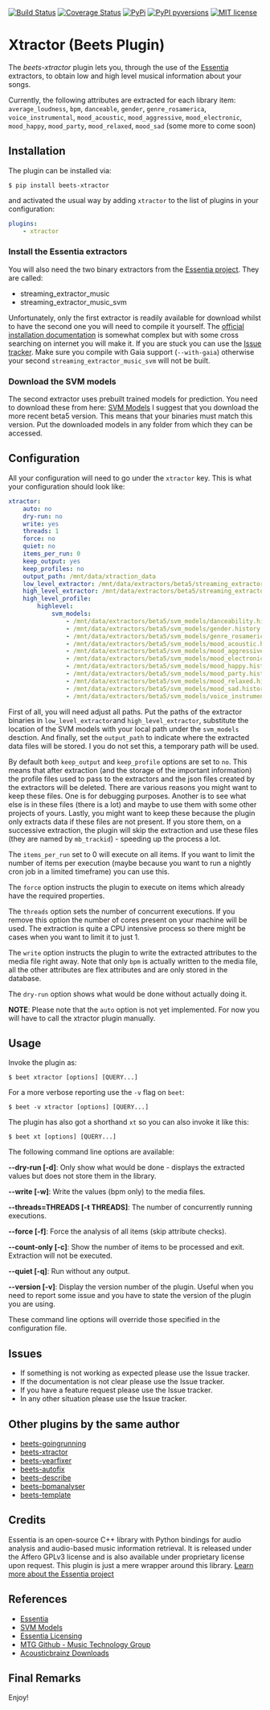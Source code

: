 [![Build Status](https://travis-ci.org/adamjakab/BeetsPluginXtractor.svg?branch=devel)](https://travis-ci.org/adamjakab/BeetsPluginXtractor)
[![Coverage Status](https://coveralls.io/repos/github/adamjakab/BeetsPluginXtractor/badge.svg?branch=devel)](https://coveralls.io/github/adamjakab/BeetsPluginXtractor?branch=devel)
[![PyPi](https://img.shields.io/pypi/v/beets-xtractor.svg)](https://pypi.org/project/beets-xtractor/)
[![PyPI pyversions](https://img.shields.io/pypi/pyversions/beets-xtractor.svg)](https://pypi.org/project/beets-xtractor/)
[![MIT license](https://img.shields.io/badge/License-MIT-blue.svg)](LICENSE.txt)

# Xtractor (Beets Plugin)

The *beets-xtractor* plugin lets you, through the use of the [Essentia](https://essentia.upf.edu/index.html) extractors, to obtain low and high level musical information about your songs.

Currently, the following attributes are extracted for each library item: `average_loudness`, `bpm`, `danceable`, `gender`, `genre_rosamerica`, `voice_instrumental`, `mood_acoustic`, `mood_aggressive`, `mood_electronic`, `mood_happy`, `mood_party`, `mood_relaxed`, `mood_sad` (some more to come soon)


## Installation
The plugin can be installed via:

```shell script
$ pip install beets-xtractor
```
and activated the usual way by adding `xtractor` to the list of plugins in your configuration:

```yaml
plugins:
    - xtractor
```

### Install the Essentia extractors
You will also need the two binary extractors from the [Essentia project](#credits). They are called:

- streaming_extractor_music
- streaming_extractor_music_svm

Unfortunately, only the first extractor is readily available for download whilst to have the second one you will need to compile it yourself. The [official installation documentation](https://essentia.upf.edu/installing.html#compiling-essentia-from-source) is somewhat complex but with some cross searching on internet you will make it. If you are stuck you can use the [Issue tracker](https://github.com/adamjakab/BeetsPluginXtractor/issues). Make sure you compile with Gaia support (`--with-gaia`) otherwise your second `streaming_extractor_music_svm` will not be built.

### Download the SVM models
The second extractor uses prebuilt trained models for prediction. You need to download these from here: [SVM Models](https://essentia.upf.edu/svm_models/) I suggest that you download the more recent beta5 version. This means that your binaries must match this version. Put the downloaded models in any folder from which they can be accessed.


## Configuration
All your configuration will need to go under the `xtractor` key. This is what your configuration should look like:

```yaml
xtractor:
    auto: no
    dry-run: no
    write: yes
    threads: 1
    force: no
    quiet: no
    items_per_run: 0
    keep_output: yes
    keep_profiles: no
    output_path: /mnt/data/xtraction_data
    low_level_extractor: /mnt/data/extractors/beta5/streaming_extractor_music
    high_level_extractor: /mnt/data/extractors/beta5/streaming_extractor_music_svm
    high_level_profile:
        highlevel:
            svm_models:
                - /mnt/data/extractors/beta5/svm_models/danceability.history
                - /mnt/data/extractors/beta5/svm_models/gender.history
                - /mnt/data/extractors/beta5/svm_models/genre_rosamerica.history
                - /mnt/data/extractors/beta5/svm_models/mood_acoustic.history
                - /mnt/data/extractors/beta5/svm_models/mood_aggressive.history
                - /mnt/data/extractors/beta5/svm_models/mood_electronic.history
                - /mnt/data/extractors/beta5/svm_models/mood_happy.history
                - /mnt/data/extractors/beta5/svm_models/mood_party.history
                - /mnt/data/extractors/beta5/svm_models/mood_relaxed.history
                - /mnt/data/extractors/beta5/svm_models/mood_sad.history
                - /mnt/data/extractors/beta5/svm_models/voice_instrumental.history
```

First of all, you will need adjust all paths. Put the paths of the extractor binaries in `low_level_extractor`and `high_level_extractor`, substitute the location of the SVM models with your local path under the `svm_models` desction. And finally, set the `output_path` to indicate where the extracted data files will be stored. I you do not set this, a temporary path will be used.

By default both `keep_output` and `keep_profile` options are set to `no`. This means that after extraction (and the storage of the important information) the profile files used to pass to the extractors and the json files created by the extractors will be deleted. There are various reasons you might want to keep these files. One is for debugging purposes.  Another is to see what else is in these files (there is a lot) and maybe to use them with some other projects of yours. Lastly, you might want to keep these because the plugin only extracts data if these files are not present. If you store them, on a successive extraction, the plugin will skip the extraction and use these files (they are named by `mb_trackid`) - speeding up the process a lot.

The `items_per_run` set to 0 will execute on all items. If you want to limit the number of items per execution (maybe because you want to run a nightly cron job in a limited timeframe) you can use this.

The `force` option instructs the plugin to execute on items which already have the required properties.

The `threads` option sets the number of concurrent executions. If you remove this option the number of cores present on your machine will be used. The extraction is quite a CPU intensive process so there might be cases when you want to limit it to just 1.

The `write` option instructs the plugin to write the extracted attributes to the media file right away. Note that only `bpm` is actually written to the media file, all the other attributes are flex attributes and are only stored in the database.

The `dry-run` option shows what would be done without actually doing it.

**NOTE**: Please note that the `auto` option is not yet implemented. For now you will have to call the xtractor plugin manually.

## Usage

Invoke the plugin as:

    $ beet xtractor [options] [QUERY...]
    
For a more verbose reporting use the `-v` flag on `beet`:

    $ beet -v xtractor [options] [QUERY...]
    
The plugin has also got a shorthand `xt` so you can also invoke it like this:

    $ beet xt [options] [QUERY...]


The following command line options are available:

**--dry-run [-d]**: Only show what would be done - displays the extracted values but does not store them in the library.

**--write [-w]**: Write the values (bpm only) to the media files.

**--threads=THREADS [-t THREADS]**: The number of concurrently running executions.

**--force [-f]**: Force the analysis of all items (skip attribute checks).

**--count-only [-c]**: Show the number of items to be processed and exit. Extraction will not be executed.

**--quiet [-q]**: Run without any output.

**--version [-v]**: Display the version number of the plugin. Useful when you need to report some issue and you have to state the version of the plugin you are using.

These command line options will override those specified in the configuration file.


## Issues
- If something is not working as expected please use the Issue tracker.
- If the documentation is not clear please use the Issue tracker.
- If you have a feature request please use the Issue tracker.
- In any other situation please use the Issue tracker.


## Other plugins by the same author

- [beets-goingrunning](https://github.com/adamjakab/BeetsPluginGoingRunning)
- [beets-xtractor](https://github.com/adamjakab/BeetsPluginXtractor)
- [beets-yearfixer](https://github.com/adamjakab/BeetsPluginYearFixer)
- [beets-autofix](https://github.com/adamjakab/BeetsPluginAutofix)
- [beets-describe](https://github.com/adamjakab/BeetsPluginDescribe)
- [beets-bpmanalyser](https://github.com/adamjakab/BeetsPluginBpmAnalyser)
- [beets-template](https://github.com/adamjakab/BeetsPluginTemplate)


## Credits
Essentia is an open-source C++ library with Python bindings for audio analysis and audio-based music information retrieval. It is released under the Affero GPLv3 license and is also available under proprietary license upon request. This plugin is just a mere wrapper around this library. [Learn more about the Essentia project](http://essentia.upf.edu)


## References
- [Essentia](https://essentia.upf.edu/index.html)
- [SVM Models](https://essentia.upf.edu/svm_models/)
- [Essentia Licensing](https://essentia.upf.edu/licensing_information.html)
- [MTG Github - Music Technology Group](https://github.com/MTG)
- [Acousticbrainz Downloads](https://acousticbrainz.org/download)


## Final Remarks
Enjoy!

